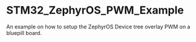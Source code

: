 # STM32_ZephyrOS_PWM_Example
An example on how to setup the ZephyrOS Device tree overlay PWM on a bluepill board.
